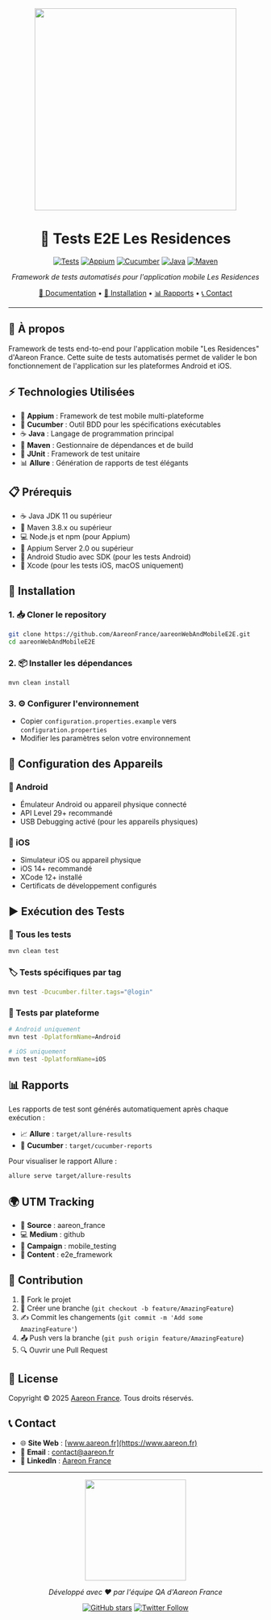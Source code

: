 <div align="center">

<img src="https://storage.googleapis.com/bkt-ph-prod-homepage-media-public/original_images/aareon-logo.png" width="400px">

# 🏢 Tests E2E Les Residences

[![Tests](https://img.shields.io/badge/Tests-Passing-success?style=for-the-badge&logo=github)](https://github.com/AareonFrance/aareonWebAndMobileE2E)
[![Appium](https://img.shields.io/badge/Appium-2.0-purple?style=for-the-badge&logo=appium)](https://appium.io)
[![Cucumber](https://img.shields.io/badge/Cucumber-BDD-brightgreen?style=for-the-badge&logo=cucumber)](https://cucumber.io)
[![Java](https://img.shields.io/badge/Java-17-orange?style=for-the-badge&logo=java)](https://www.java.com)
[![Maven](https://img.shields.io/badge/Maven-3.8-red?style=for-the-badge&logo=apache-maven)](https://maven.apache.org)

*Framework de tests automatisés pour l'application mobile Les Residences*

[📱 Documentation](#-à-propos) •
[🚀 Installation](#-installation) •
[📊 Rapports](#-rapports) •
[📞 Contact](#-contact)

---

</div>

## 💫 À propos
Framework de tests end-to-end pour l'application mobile "Les Residences" d'Aareon France. Cette suite de tests automatisés permet de valider le bon fonctionnement de l'application sur les plateformes Android et iOS.

## ⚡ Technologies Utilisées
- 📱 **Appium** : Framework de test mobile multi-plateforme
- 🥒 **Cucumber** : Outil BDD pour les spécifications exécutables
- ☕ **Java** : Langage de programmation principal
- 🎯 **Maven** : Gestionnaire de dépendances et de build
- 🧪 **JUnit** : Framework de test unitaire
- 📊 **Allure** : Génération de rapports de test élégants

## 📋 Prérequis
- ☕ Java JDK 11 ou supérieur
- 🎯 Maven 3.8.x ou supérieur
- 💻 Node.js et npm (pour Appium)
- 📱 Appium Server 2.0 ou supérieur
- 🤖 Android Studio avec SDK (pour les tests Android)
- 🍎 Xcode (pour les tests iOS, macOS uniquement)

## 🚀 Installation

### 1. 📥 Cloner le repository
```bash
git clone https://github.com/AareonFrance/aareonWebAndMobileE2E.git
cd aareonWebAndMobileE2E
```

### 2. 📦 Installer les dépendances
```bash
mvn clean install
```

### 3. ⚙️ Configurer l'environnement
- Copier `configuration.properties.example` vers `configuration.properties`
- Modifier les paramètres selon votre environnement

## 📱 Configuration des Appareils

### 🤖 Android
- Émulateur Android ou appareil physique connecté
- API Level 29+ recommandé
- USB Debugging activé (pour les appareils physiques)

### 🍎 iOS
- Simulateur iOS ou appareil physique
- iOS 14+ recommandé
- XCode 12+ installé
- Certificats de développement configurés

## ▶️ Exécution des Tests

### 🎯 Tous les tests
```bash
mvn clean test
```

### 🏷️ Tests spécifiques par tag
```bash
mvn test -Dcucumber.filter.tags="@login"
```

### 📱 Tests par plateforme
```bash
# Android uniquement
mvn test -DplatformName=Android

# iOS uniquement
mvn test -DplatformName=iOS
```

## 📊 Rapports
Les rapports de test sont générés automatiquement après chaque exécution :
- 📈 **Allure** : `target/allure-results`
- 📑 **Cucumber** : `target/cucumber-reports`

Pour visualiser le rapport Allure :
```bash
allure serve target/allure-results
```

## 🌍 UTM Tracking
- 🏢 **Source** : aareon_france
- 💻 **Medium** : github
- 📱 **Campaign** : mobile_testing
- 🔄 **Content** : e2e_framework

## 🤝 Contribution
1. 🔀 Fork le projet
2. 🌿 Créer une branche (`git checkout -b feature/AmazingFeature`)
3. ✍️ Commit les changements (`git commit -m 'Add some AmazingFeature'`)
4. 📤 Push vers la branche (`git push origin feature/AmazingFeature`)
5. 🔍 Ouvrir une Pull Request

## 📜 License
Copyright © 2025 [Aareon France](https://www.aareon.fr/). Tous droits réservés.

## 📞 Contact
- 🌐 **Site Web** : [www.aareon.fr](https://www.aareon.fr)
- 📧 **Email** : contact@aareon.fr
- 💼 **LinkedIn** : [Aareon France](https://www.linkedin.com/company/aareon-france)

<div align="center">

---

<img src="https://storage.googleapis.com/bkt-ph-prod-homepage-media-public/original_images/aareon-logo.png" width="200px">

*Développé avec ❤️ par l'équipe QA d'Aareon France*

[![GitHub stars](https://img.shields.io/github/stars/AareonFrance/aareonWebAndMobileE2E?style=social)](https://github.com/AareonFrance/aareonWebAndMobileE2E/stargazers)
[![Twitter Follow](https://img.shields.io/twitter/follow/AareonFrance?style=social)](https://twitter.com/AareonFrance)

</div>
